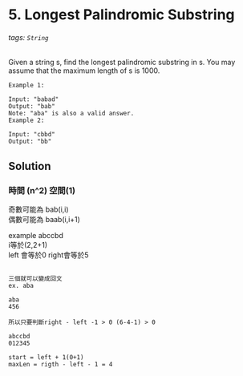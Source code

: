# 5. Longest Palindromic Substring
###### tags: `String`


Given a string s, find the longest palindromic substring in s. You may assume that the maximum length of s is 1000.
```
Example 1:

Input: "babad"
Output: "bab"
Note: "aba" is also a valid answer.
Example 2:

Input: "cbbd"
Output: "bb"
```

## Solution 
### 時間 (n^2) 空間(1)



奇數可能為 bab(i,i)  
偶數可能為 baab(i,i+1)  

example abccbd  
i等於(2,2+1)  
left 會等於0 right會等於5  

```

三個就可以變成回文
ex. aba

aba
456

所以只要判斷right - left -1 > 0 (6-4-1) > 0 

abccbd
012345

start = left + 1(0+1)
maxLen = rigth - left - 1 = 4
```